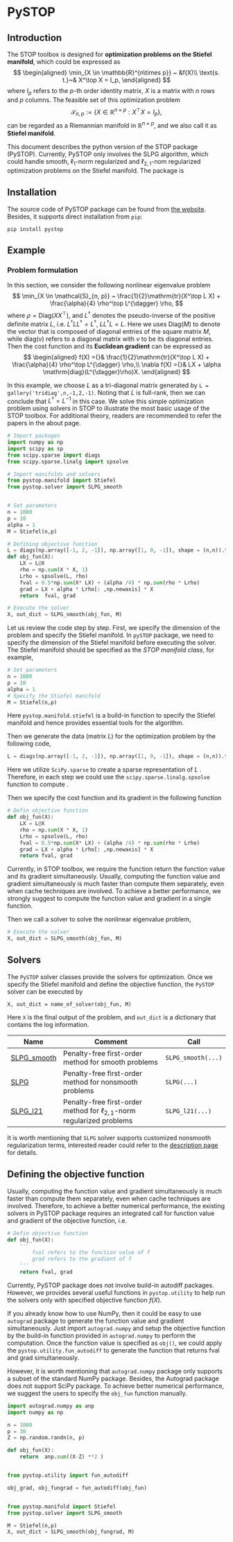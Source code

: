 # PySTOP

## Introduction

The STOP toolbox is designed for **optimization problems on the Stiefel manifold**, which could be expressed as 
$$
\begin{aligned}
	\min_{X \in \mathbb{R}^{n\times p}} ~ &f(X)\\
	\text{s. t.}~& X^\top X = I_p,
\end{aligned}
$$
where $I_p$ refers to the $p$-th order identity matrix, $X$ is a matrix with $n$ rows and $p$ columns. The feasible set of this optimization problem 
$$
\mathcal{S}_{n,p} := \left\{X \in \mathbb{R}^{n\times p}: X^\top X = I_p \right\},
$$
can be regarded as a Riemannian manifold in $\mathbb{R}^{n\times p}$, and we also call it as **Stiefel manifold**.  

This document describes the python version of the STOP package (PySTOP). Currently, PySTOP only involves the SLPG algorithm, which could handle smooth, $\ell_1$-norm regularized and $\ell_{2,1}$-nom regularized optimization problems on the Stiefel manifold. The package is 

## Installation

The source code of PySTOP package can be found from [the website](https://stmopt.gitee.io/). Besides, it supports direct installation from `pip`:

```shell
pip install pystop
```







## Example

### Problem formulation

In this section, we consider the following nonlinear eigenvalue problem
$$
\min_{X \in \mathcal{S}_{n, p}} ~ \frac{1}{2}\mathrm{tr}(X^\top L X) + \frac{\alpha}{4} \rho^\top L^{\dagger} \rho,
$$
where $\rho = \mathrm{Diag}(XX^\top)$, and $L^{\dagger}$ denotes the pseudo-inverse of the positive definite matrix $L$, i.e. $L^{\dagger}LL^{\dagger} = L^{\dagger}$, $LL^{\dagger}L = L$.  Here we uses $\mathrm{Diag}(M)$ to denote the vector that is composed of diagonal entries of the square matrix $M$, while $\mathrm{diag}(v)$ refers to a diagonal matrix with $v$ to be its diagonal entries. Then the cost function and its **Euclidean gradient** can be expressed as
$$
\begin{aligned}
	 f(X) ={}& \frac{1}{2}\mathrm{tr}(X^\top L X) + \frac{\alpha}{4} \rho^\top L^{\dagger} \rho,\\
	\nabla f(X) ={}& LX + \alpha \mathrm{diag}(L^{\dagger}\rho)X.
\end{aligned}
$$


In this example, we choose $L$ as a tri-diagonal matrix generated by `L = gallery('tridiag',n,-1,2,-1)`. Noting that $L$ is full-rank, then we can conclude that $L^{\dagger} = L^{-1}$ in this case. We solve this simple optimization problem using solvers in STOP to illustrate the most basic usage of the STOP toolbox. For additional theory, readers are recommended to refer the papers in the about page. 

```python
# Import packages 
import numpy as np
import scipy as sp
from scipy.sparse import diags
from scipy.sparse.linalg import spsolve

# Import manifolds and solvers
from pystop.manifold import Stiefel
from pystop.solver import SLPG_smooth


# Set parameters
n = 1000
p = 10
alpha = 1
M = Stiefel(n,p)

# Defining objective function
L = diags(np.array([-1, 2, -1]), np.array([1, 0, -1]), shape = (n,n)).tocsc()
def obj_fun(X):
    LX = L@X
    rho = np.sum(X * X, 1)
    Lrho = spsolve(L, rho)
    fval = 0.5*np.sum(X* LX) + (alpha /4) * np.sum(rho * Lrho)
    grad = LX + alpha * Lrho[: ,np.newaxis] * X
    return  fval, grad

# Execute the solver
X, out_dict = SLPG_smooth(obj_fun, M)

```



Let us review the code step by step. First, we specify the dimension of the problem and specify the Stiefel manifold. In `pySTOP` package, we need to specify the dimension of the Stiefel manifold before executing the solver. The Stiefel manifold should be specified as the *STOP manifold class*, for example,  

```python
# Set parameters
n = 1000
p = 10
alpha = 1
# Specify the Stiefel manifold
M = Stiefel(n,p)
```

Here `pystop.manifold.stiefel` is a build-in function to specify the Stiefel manifold and hence provides essential tools for the algorithm. 

Then we generate the data (matrix $L$) for the optimization problem by the following code,

~~~python
L = diags(np.array([-1, 2, -1]), np.array([1, 0, -1]), shape = (n,n)).tocsc()
~~~

Here we utilize `SciPy.sparse` to create a sparse representation of $L$ . Therefore, in each step  we could use the `scipy.sparse.linalg.spsolve` function to compute . 

Then we specify the cost function and its gradient in the following function

~~~python
# Defin objective function
def obj_fun(X):
    LX = L@X
    rho = np.sum(X * X, 1)
    Lrho = spsolve(L, rho)
    fval = 0.5*np.sum(X* LX) + (alpha /4) * np.sum(rho * Lrho)
    grad = LX + alpha * Lrho[: ,np.newaxis] * X
    return fval, grad
~~~

Currently, in STOP toolbox, we require the function return the function value and its gradient simultaneously. Usually, computing the function value and gradient simultaneously is much faster than compute them separately, even when cache techniques are involved. To achieve a better performance, we strongly suggest to compute the function value and gradient in a single function. 

Then we call a solver to solve the nonlinear eigenvalue problem, 

```python
# Execute the solver
X, out_dict = SLPG_smooth(obj_fun, M)
```





## Solvers

The `PySTOP` solver classes provide the solvers for optimization. Once we specify the Stiefel manifold and define the objective function, the `PySTOP` solver can be executed by 

```
X, out_dict = name_of_solver(obj_fun, M)
```

Here `X` is the final output of the problem, and `out_dict` is a dictionary that contains the log information. 

| Name                                                         | Comment                                                      | Call               |
| ------------------------------------------------------------ | ------------------------------------------------------------ | ------------------ |
| [SLPG_smooth](https://stmopt.gitee.io/pystop/SLPG_smooth.html) | Penalty-free first-order method for smooth problems          | `SLPG_smooth(...)` |
| [SLPG](https://stmopt.gitee.io/pystop/SLPG.html)             | Penalty-free first-order method for nonsmooth problems       | `SLPG(...)`        |
| [SLPG_l21](https://stmopt.gitee.io/pystop/SLPG_l21.html)     | Penalty-free first-order method for $\ell_{2,1}$-norm regularized problems | `SLPG_l21(...)`    |

It is worth mentioning that `SLPG` solver supports customized nonsmooth regularization terms, interested reader could refer to the [description page](https://stmopt.gitee.io/pystop/SLPG.html) for details. 



## Defining the objective function

Usually, computing the function value and gradient simultaneously is much faster than compute them separately, even when cache techniques are involved. Therefore, to achieve a better numerical performance, the existing solvers in PySTOP package requires an integrated call for function value and gradient of the objective function,  i.e. 

```python
# Defin objective function
def obj_fun(X):
    '''
    	fval refers to the function value of f
    	grad refers to the gradient of f
    '''
    return fval, grad
```



Currently, PySTOP package does not involve build-in autodiff packages. However, we provides several useful functions in `pystop.utility` to help run the solvers only with specified objective function $f(X)$. 

If you already know how to use NumPy, then it could be easy to use `autograd` package to generate the function value and gradient simultaneously. Just import `autograd.numpy` and setup the objective function by the build-in function provided in `autograd.numpy` to perform the computation. Once the function value is specified as `obj()`, we could apply the `pystop.utility.fun_autodiff` to generate the function that returns fval and grad simultaneously.

However, it is worth mentioning that `autograd.numpy` package only supports a subset of the standard NumPy package. Besides, the Autograd package does not support SciPy package. To achieve better numerical performance, we suggest the users to specify the `obj_fun` function manually. 

```python
import autograd.numpy as anp
import numpy as np

n = 1000
p = 30
Z = np.random.randn(n, p)

def obj_fun(X):
    return  anp.sum((X-Z) **2 )


from pystop.utility import fun_autodiff

obj_grad, obj_fungrad = fun_autodiff(obj_fun)


from pystop.manifold import Stiefel
from pystop.solver import SLPG_smooth

M = Stiefel(n,p)
X, out_dict = SLPG_smooth(obj_fungrad, M)
```







